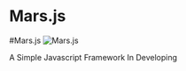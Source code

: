 Mars.js
=======
#Mars.js
![Mars.js](http://img1.qq.com/mars.js/logo.jpg)

A Simple Javascript Framework In Developing


